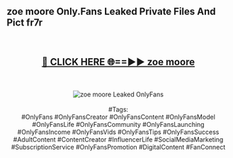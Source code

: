 <h2>zoe moore Only.Fans Leaked Private Files And Pict fr7r</h2>
<br>
<div align="center">
<h2><a href="https://mediafiles.top/zoe_moore" rel="nofollow">🔴 CLICK HERE 🌐==►► zoe moore</a></h2>
<br>
<br>
<a href="https://mediafiles.top/zoe_moore" rel="nofollow" data-target="animated-image.originalLink"><img src="https://i.ibb.co.com/WyWwxjT/player-gif2.gif" alt="zoe moore Leaked OnlyFans" style="max-width: 100%; display: inline-block;" data-target="animated-image.originalImage"></a>
<br><br>
#Tags:
<br>
#OnlyFans #OnlyFansCreator #OnlyFansContent #OnlyFansModel #OnlyFansLife #OnlyFansCommunity #OnlyFansLaunching #OnlyFansIncome #OnlyFansVids #OnlyFansTips #OnlyFansSuccess #AdultContent #ContentCreator #InfluencerLife #SocialMediaMarketing #SubscriptionService #OnlyFansPromotion #DigitalContent #FanConnect
</div>
<br>
